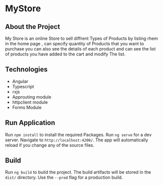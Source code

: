 
# MyStore

## About the Project
My Store is an online Store to sell diffrent Types of Products by listing rhem in the home page , can specify quantity of Products that you want to purchase you can also see the details of each product and can see the list of products you have added to the cart and modify The list.

## Technologies
- Angular 
- Typescript
- rxjs
- Approuting module
- httpclient module
- Forms Module

## Run Application

Run `npm install` to install the required Packages.
Run `ng serve` for a dev server. Navigate to `http://localhost:4200/`. The app will automatically reload if you change any of the source files.


## Build

Run `ng build` to build the project. The build artifacts will be stored in the `dist/` directory. Use the `--prod` flag for a production build.


